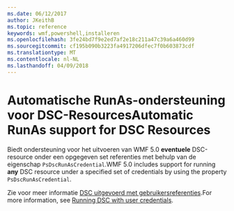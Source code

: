 ```yaml
---
ms.date: 06/12/2017
author: JKeithB
ms.topic: reference
keywords: wmf,powershell,installeren
ms.openlocfilehash: 3fe24bd7f9e2ed7af2e18c211a47c39a6a460d99
ms.sourcegitcommit: cf195b090b3223fa4917206dfec7f0b603873cdf
ms.translationtype: MT
ms.contentlocale: nl-NL
ms.lasthandoff: 04/09/2018
---
```

# <a name="automatic-runas-support-for-dsc-resources"></a><span data-ttu-id="f26f3-102">Automatische RunAs-ondersteuning voor DSC-Resources</span><span class="sxs-lookup"><span data-stu-id="f26f3-102">Automatic RunAs support for DSC Resources</span></span>

<span data-ttu-id="f26f3-103">Biedt ondersteuning voor het uitvoeren van WMF 5.0 **eventuele** DSC-resource onder een opgegeven set referenties met behulp van de eigenschap `PsDscRunAsCredential`.</span><span class="sxs-lookup"><span data-stu-id="f26f3-103">WMF 5.0 includes support for running **any** DSC resource under a specified set of credentials by using the property `PsDscRunAsCredential`.</span></span>

<span data-ttu-id="f26f3-104">Zie voor meer informatie [DSC uitgevoerd met gebruikersreferenties](https://msdn.microsoft.com/powershell/dsc/runasuser).</span><span class="sxs-lookup"><span data-stu-id="f26f3-104">For more information, see [Running DSC with user credentials](https://msdn.microsoft.com/powershell/dsc/runasuser).</span></span>